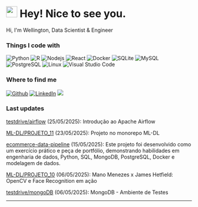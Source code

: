 <h1><img src="https://emojis.slackmojis.com/emojis/images/1643514418/3958/storm_trooper.gif?1643514418" width="30"/> Hey! Nice to see you.</h1>
<p>Hi, I'm Wellington, Data Scientist & Engineer</p>

<h3>Things I code with</h3>
<p>
  <img alt="Python" src="https://img.shields.io/badge/-Python-000?style=flat-square&logo=python&logoColor=white" />
  <img alt="R" src="https://img.shields.io/badge/-R-000000?style=flat-square&logo=r&logoColor=white" />
  <img alt="Nodejs" src="https://img.shields.io/badge/-Nodejs-000?style=flat-square&logo=Node.js&logoColor=white" />
  <img alt="React" src="https://img.shields.io/badge/-React-000000?style=flat-square&logo=react&logoColor=white" />
  <img alt="Docker" src="https://img.shields.io/badge/-Docker-000?style=flat-square&logo=docker&logoColor=white" />
  <img alt="SQLite" src="https://img.shields.io/badge/-SQLite-000000?style=flat-square&logo=sqlite&logoColor=white" />
  <img alt="MySQL" src="https://img.shields.io/badge/-MySQL-000?style=flat-square&logo=mysql&logoColor=white" />
  <img alt="PostgreSQL" src="https://img.shields.io/badge/-PostgreSQL-000000?style=flat-square&logo=postgresql&logoColor=white" />
  <img alt="Linux" src="https://img.shields.io/badge/-Linux-000000?style=flat-square&logo=linux&logoColor=white" />
  <img alt="Visual Studio Code" src="https://img.shields.io/badge/-VSCode-000000?style=flat-square&logo=visual-studio-code&logoColor=white" />
</p>

<h3>Where to find me</h3>
<p>
  <a href="https://github.com/esscova" target="_blank"><img alt="Github" src="https://img.shields.io/badge/GitHub-%2312100E.svg?&style=for-the-badge&logo=Github&logoColor=white" /></a>
  <a href="https://www.linkedin.com/in/wellington-moreira-santos" target="_blank"><img alt="LinkedIn" src="https://img.shields.io/badge/linkedin-%230077B5.svg?&style=for-the-badge&logo=linkedin&logoColor=white" /></a>
  <a href="mailto:wmoreira.ds@gmail.com"><img src="https://img.shields.io/badge/Gmail-D14836?style=for-the-badge&logo=gmail&logoColor=white"/> </a>
</p>

<h3>Last updates</h3>
<p>
<a href="https://github.com/esscova/testdrive/tree/main/airflow" target="_blank">testdrive/airflow</a> (25/05/2025): Introdução ao Apache Airflow
</p>

<p>
<a href="https://github.com/esscova/ML-DL/tree/main/PROJETO_11%20-%20Breast%20cancer%20with%20deep%20learning" target="_blank">ML-DL/PROJETO_11</a> (23/05/2025): Projeto no monorepo ML-DL
</p>

<p>
<a href="https://github.com/esscova/ecommerce-data-pipeline" target="_blank">ecommerce-data-pipeline</a> (15/05/2025): Este projeto foi desenvolvido como um exercício prático e peça de portfólio, demonstrando habilidades em engenharia de dados, Python, SQL, MongoDB, PostgreSQL, Docker e modelagem de dados.
</p>

<p>
<a href="https://github.com/esscova/ML-DL/tree/main/PROJETO_10%20-%20Reconhecimento%20Facial" target="_blank">ML-DL/PROJETO_10</a> (06/05/2025): Mano Menezes x James Hetfield: OpenCV e Face Recognition em ação
</p>

<p>
<a href="https://github.com/esscova/testdrive/tree/main/mongoDB" target="_blank">testdrive/mongoDB</a> (06/05/2025): MongoDB - Ambiente de Testes
</p>

---
